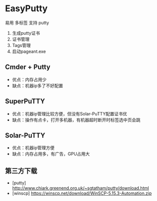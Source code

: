 # EasyPutty
易用 多标签 支持 putty

1. 生成putty证书
2. 证书管理
3. Tags管理
4. 启动pageant.exe

## Cmder + Putty
- 优点：内存占用少
- 缺点：机器ip多了不好配置

## SuperPuTTY
- 优点：机器ip管理比较方便，但没有Solar-PuTTY配置证书优
- 缺点：操作有点卡，打开多机器，有机器超时断开时标签选中页会跳

## Solar-PuTTY
- 优点：机器ip管理方便
- 缺点：内存占用多，有广告，GPU占用大

## 第三方下载
- [putty] http://www.chiark.greenend.org.uk/~sgtatham/putty/download.html
- [winscp] https://winscp.net/download/WinSCP-5.15.3-Automation.zip
